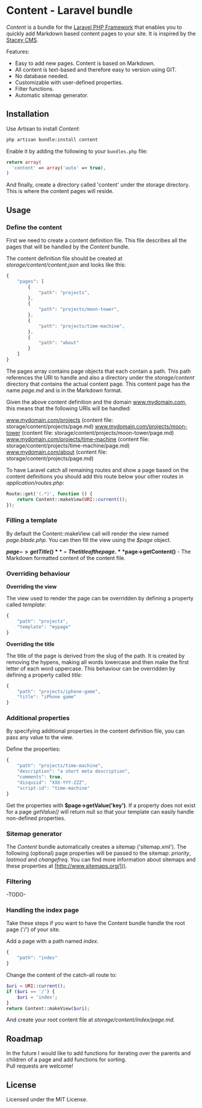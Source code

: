 # Content - Laravel bundle

*Content* is a bundle for the [Laravel PHP Framework](https://github.com/laravel/laravel) that enables
you to quickly add Markdown based content pages to your site. It is inspired by the
[Stacey CMS](http://staceyapp.com).

Features:

- Easy to add new pages. Content is based on Markdown.
- All content is text-based and therefore easy to version using GIT.
- No database needed.
- Customizable with user-defined properties.
- Filter functions.
- Automatic sitemap generator.

## Installation

Use Artisan to install *Content*:

```bash
php artisan bundle:install content
```

Enable it by adding the following to your `bundles.php` file:

```php
return array(
  'content' => array('auto' => true),
)
```

And finally, create a directory called 'content' under the storage directory. This is where the
content pages will reside.

## Usage

### Define the content

First we need to create a content definition file. This file describes all the pages that will be
handled by the *Content* bundle.

The content definition file should be created at *storage/content/content.json* and looks like this:

```javascript
{
	"pages": [
		{
			"path": "projects",
		},
		{
			"path": "projects/moon-tower",
		},
		{
			"path": "projects/time-machine",
		},
		{
			"path": "about"
		}
	]
}
```

The pages array contains page objects that each contain a path.
This path references the URI to handle and also a directory under 
the *storage/content* directory that contains the actual content page. This content page
has the name *page.md* and is in the Markdown format. 

Given the above content definition and the domain www.mydomain.com, this means that the following
URIs will be handled:

www.mydomain.com/projects (content file: storage/content/projects/page.md)
www.mydomain.com/projects/moon-tower (content file: storage/content/projects/moon-tower/page.md)
www.mydomain.com/projects/time-machine (content file: storage/content/projects/time-machine/page.md)
www.mydomain.com/about (content file: storage/content/projects/page.md)

To have Laravel catch all remaining routes and show a page based on the content definitions you should 
add this route below your other routes in *application/routes.php*:

```php
Route::get('(.*)', function () {
	return Content::makeView(URI::current());
});
```

### Filling a template

By default the Content::makeView call will render the view named *page.blade.php*. You can then 
fill the view using the *$page* object.

**$page->getTitle()** - The title of the page.  
**$page->getContent()** - The Markdown formatted content of the content file.

### Overriding behaviour

**Overriding the view**

The view used to render the page can be overridden by defining a property called *template*:

```javascript
{
	"path": "projects",
	"template": "mypage"
}
```

**Overriding the title**

The title of the page is derived from the slug of the path. It is created by removing 
the hypens, making all words lowercase and then make the first letter of each word uppercase.
This behaviour can be overridden by defining a property called *title*:

```javascript
{
	"path": "projects/iphone-game",
	"title": "iPhone game"
}
```

### Additional properties

By specifying additional properties in the content definition file, you can pass any value
to the view. 

Define the properties:

```javascript
{
	"path": "projects/time-machine",
	"description": "a short meta description",
	"comments": true,
	"disqusid": "XXX-YYY-ZZZ",
	"script-id": "time-machine"
}
```

Get the properties with **$page->getValue('key')**. If a property does not exist for a page
*getValue()* will return null so that your template can easily handle non-defined properties.

### Sitemap generator

The *Content* bundle automatically creates a sitemap ('sitemap.xml'). The following (optional)
page properties will be passed to the sitemap: *priority*, *lastmod* and *changefreq*. You
can find more information about sitemaps and these properties at [http://www.sitemaps.org/]().

### Filtering

-TODO-

### Handling the index page

Take these steps if you want to have the Content bundle handle the root page ('/') of your site.

Add a page with a path named *index*.

```javascript
{
	"path": "index"
}
```

Change the content of the catch-all route to:

```php
$uri = URI::current();
if ($uri == '/') {
 	$uri = 'index';
}
return Content::makeView($uri);
```

And create your root content file at *storage/content/index/page.md*.

## Roadmap

In the future I would like to add functions for iterating over the parents and 
children of a page and add functions for sorting.  
Pull requests are welcome!

## License

Licensed under the MIT License.


